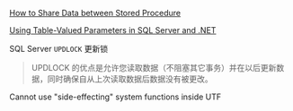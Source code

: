 [How to Share Data between Stored Procedure](http://www.sommarskog.se/share_data.html)



[Using Table-Valued Parameters in SQL Server and .NET](http://www.sommarskog.se/arrays-in-sql-2008.html)



SQL Server `UPDLOCK` 更新锁

> UPDLOCK 的优点是允许您读取数据（不阻塞其它事务）并在以后更新数据，同时确保自从上次读取数据后数据没有被更改。



Cannot use "side-effecting" system functions inside UTF



